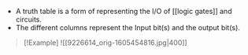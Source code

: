 - A truth table is a form of representing the I/O of [[logic gates]] and circuits.
- The different columns represent the Input bit(s) and the output bit(s).

> [!Example]
> ![[9226614_orig-1605454816.jpg|400]]